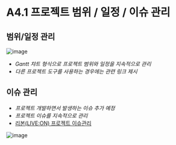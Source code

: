 # A4.1 프로젝트 범위 / 일정 / 이슈 관리  

## 범위/일정 관리  
![image](https://github.com/CSID-DGU/2024-1-OSSProj-Pomodoro-03/assets/144122630/7b9e065c-0eed-4faa-932b-b0897b91e638)
- *Gantt 챠트 형식으로 프로젝트 범위와 일정을 지속적으로 관리*  
- *다른 프로젝트 도구를 사용하는 경우에는 관련 링크 제시*  

## 이슈 관리  
- *프로젝트 개발하면서 발생하는 이슈 추가 예정*
- *프로젝트 이슈를 지속적으로 관리*
- [리본(LIVE:ON) 프로젝트 이슈관리](https://naaxo.notion.site/5bc50505676c423a813ab952abbfa1d3?v=2e4b77b6faf84c869db681f6aec640b9&pvs=4)  

![image](https://github.com/CSID-DGU/2024-1-OSSProj-Pomodoro-03/assets/144122630/3fea3500-299b-411f-945f-d827d2415c66)  
